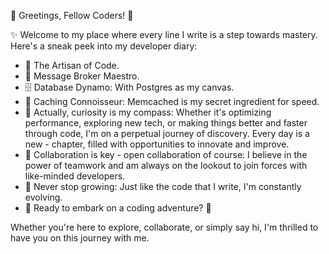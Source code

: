 🚀 Greetings, Fellow Coders! 🚀

✨ Welcome to my place where every line I write is a step towards mastery. 
Here's a sneak peek into my developer diary:

- 🌟 The Artisan of Code.
- 📡 Message Broker Maestro.
- 🗄️ Database Dynamo: With Postgres as my canvas.
- 💾 Caching Connoisseur: Memcached is my secret ingredient for speed.
- 👀 Actually, curiosity is my compass: Whether it's optimizing performance, exploring new tech, or making things better and faster through code, I'm on a perpetual journey of discovery. Every day is a new - chapter, filled with opportunities to innovate and improve.
- 🤝 Collaboration is key - open collaboration of course: I believe in the power of teamwork and am always on the lookout to join forces with like-minded developers.
- 🌱 Never stop growing: Just like the code that I write, I'm constantly evolving.
- 🎉 Ready to embark on a coding adventure? 🎉

Whether you're here to explore, collaborate, or simply say hi, I'm thrilled to have you on this journey with me.
